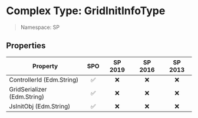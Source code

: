# Complex Type: GridInitInfoType

> Namespace: SP

## Properties

Property | SPO | SP 2019 | SP 2016 | SP 2013
----------|:---:|:-------:|:-------:|:-------:
ControllerId (Edm.String) | ✅ | ❌ | ❌ | ❌
GridSerializer (Edm.String) | ✅ | ❌ | ❌ | ❌
JsInitObj (Edm.String) | ✅ | ❌ | ❌ | ❌